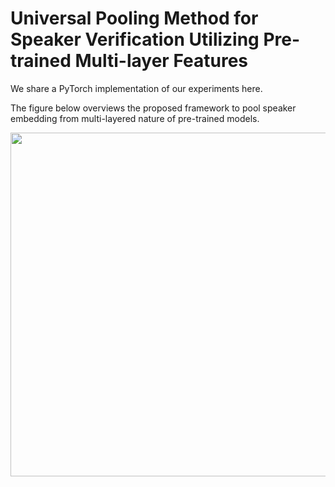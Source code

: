 # Universal Pooling Method for Speaker Verification Utilizing Pre-trained Multi-layer Features
We share a PyTorch implementation of our experiments here.

The figure below overviews the proposed framework to pool speaker embedding from multi-layered nature of pre-trained models.
<p align="center">
<img src="/img/ADYOLO_responsibles.png" width="550" height="550">
</p>
